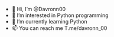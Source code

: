 - 👋 Hi, I’m @Davronn00
- 👀 I’m interested in Python programming
- 🌱 I’m currently learning Python
- 📫 You can reach me T.me/davronn_00
